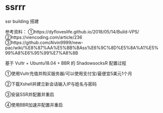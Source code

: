 # ssrrr
ssr building
搭建

参考资料：
①https://dyfloveslife.github.io/2018/05/14/Build-VPS/
②https://viencoding.com/article/236
③https://github.com/Alvin9999/new-pac/wiki/%E8%87%AA%E5%BB%BAss%E6%9C%8D%E5%8A%A1%E5%99%A8%E6%95%99%E7%A8%8B



基于 Vultr + Ubuntu18.04 + BBR 的 ShadowsocksR 配置过程

①使用Vultr充值并购买服务器/可以使用支付宝/最便宜5美元1个月

②下载Xshell并建立新会话输入IP与姓名与密码

③安装SSR并配置并重启

④使用BBR加速并配置并重启
